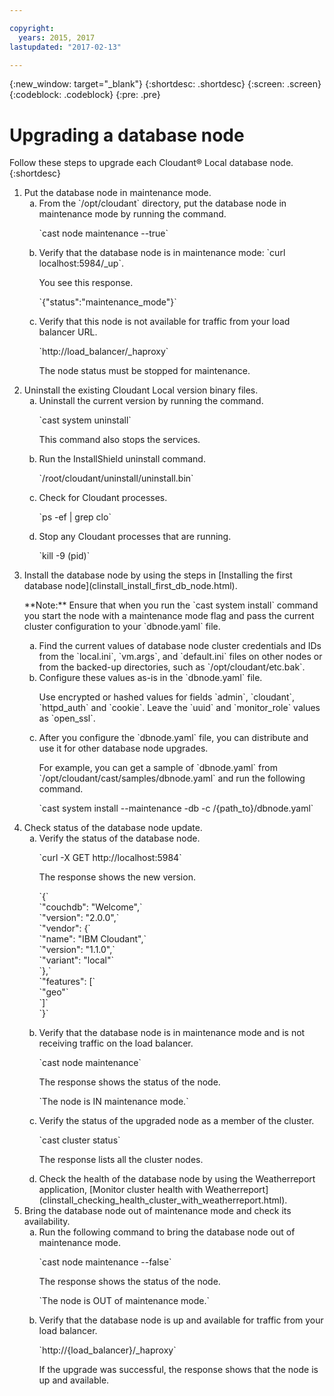 ```yaml
---

copyright:
  years: 2015, 2017
lastupdated: "2017-02-13"

---
```


{:new_window: target="_blank"}
{:shortdesc: .shortdesc}
{:screen: .screen}
{:codeblock: .codeblock}
{:pre: .pre}

# Upgrading a database node

Follow these steps to upgrade each Cloudant&reg; Local database node.
{:shortdesc}

<ol>
<li>Put the database node in maintenance mode.
<ol type=a>
<li>From the `/opt/cloudant` directory, put the database node
        in maintenance mode by running the command.
        <p>`cast node maintenance --true`</p></li>
<li>Verify that the database node is in maintenance mode: `curl localhost:5984/_up`.
<p>You see this response.</p>
<p>`{"status":"maintenance_mode"}`</p></li>
<li>Verify that this node is not available for traffic from
        your load balancer URL.
        <p>`http://load_balancer/_haproxy`</p>
<p>The node status must be stopped for maintenance.</p></li>
</ol>
</li>
<li>Uninstall the existing Cloudant Local version binary files.
<ol type=a>
<li>Uninstall the current version by running the command.
<p>`cast system uninstall`</p>
<p>This command also stops the services.</p></li>
<li>Run the InstallShield uninstall command.
<p>`/root/cloudant/uninstall/uninstall.bin`</p></li>
<li>Check for Cloudant processes.
<p>`ps -ef | grep clo`</p></li>
<li>Stop any Cloudant processes that are running.
<p>`kill -9 (pid)`</p></li>
</ol>
</li>
<li>Install the database node by using the steps in [Installing the
    first database node](clinstall_install_first_db_node.html).

<p>**Note:** Ensure that when you run the `cast system install` command you start the node with a maintenance mode flag and pass the current cluster configuration to your `dbnode.yaml` file.</p>
<ol type=a>
<li>Find the current values of database node cluster
        credentials and IDs from the `local.ini`, `vm.args`, and
        `default.ini` files on other nodes or from the backed-up
        directories, such as `/opt/cloudant/etc.bak`.</li>
<li>Configure these values as-is in the `dbnode.yaml` file.
<p>Use encrypted or hashed values for fields `admin`,
        `cloudant`, `httpd_auth` and `cookie`. Leave the `uuid` and
        `monitor_role` values as `open_ssl`.</p>
</li>
<li>After you configure the `dbnode.yaml` file, you can
        distribute and use it for other database node upgrades.
<p>For example, you can get a sample of `dbnode.yaml` from
        `/opt/cloudant/cast/samples/dbnode.yaml` and run the
        following command.</p>
<p>`cast system install --maintenance -db -c /{path_to}/dbnode.yaml`</p>
</li>
</ol>  
</li>
<li>Check status of the database node update.
<ol type=a>
<li>Verify the status of the database node.

<p>`curl -X GET http://localhost:5984`</p>
<p>The response shows the new version.</p>

<p>        `{`<br>
            `"couchdb": "Welcome",`<br>
            `"version": "2.0.0",`<br>
            `"vendor": {`<br>
                `"name": "IBM Cloudant",`<br>
                `"version": "1.1.0",`<br>
                `"variant": "local"`<br>
            `},`<br>
            `"features": [`<br>
                `"geo"`<br>
            `]`<br>
        `}`</li>
<li>Verify that the database node is in maintenance mode and
        is not receiving traffic on the load balancer.
<p>`cast node maintenance`</p>
<p>The response shows the status of the node.</p>
<p>`The node is IN maintenance mode.`</p></li>
<li>Verify the status of the upgraded node as a member of the
        cluster.
<p>`cast cluster status`</p>
<p>The response lists all the cluster nodes.</p></li>
<li>Check the health of the database node by using the
        Weatherreport application, [Monitor cluster health with
        Weatherreport](clinstall_checking_health_cluster_with_weatherreport.html).</li>
</ol>
</li>
<li>Bring the database node out of maintenance mode and check its
    availability.
<ol type=a>
<li>Run the following command to bring the database node out
        of maintenance mode.
<p>`cast node maintenance --false`</p>
<p>The response shows the status of the node.</p>
<p>`The node is OUT of maintenance mode.`</p>
        </li>
<li>Verify that the database node is up and available for
        traffic from your load balancer.
<p>`http://{load_balancer}/_haproxy`</p>
<p>If the upgrade was successful, the response shows that
        the node is up and available.</p></li>
</ol>
</li>
</ol>
